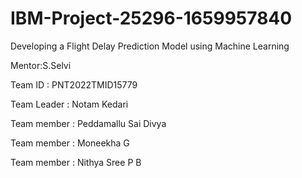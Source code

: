 # IBM-Project-25296-1659957840
Developing a Flight Delay Prediction Model using Machine Learning


Mentor:S.Selvi

Team ID : PNT2022TMID15779

Team Leader : Notam Kedari

Team member : Peddamallu Sai Divya

Team member : Moneekha G

Team member : Nithya Sree P B
